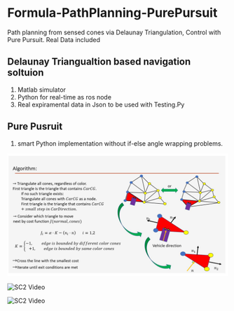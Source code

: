 # Formula-PathPlanning-PurePursuit
Path planning from sensed cones via Delaunay Triangulation, Control with Pure Pursuit. Real Data included

## Delaunay Triangualtion based navigation soltuion
1) Matlab simulator
2) Python for real-time as ros node
3) Real expiramental data in Json to be used with Testing.Py

## Pure Pusruit 
1) smart Python implementation without if-else angle wrapping problems.


![SC2 Video](ImagesGifs/AlgorithmIdea.JPG)

![SC2 Video](ImagesGifs/Json1.gif)

![SC2 Video](ImagesGifs/AUCL3258.gif)
